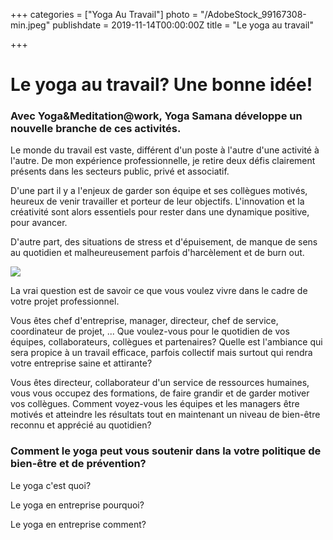+++
categories = ["Yoga Au Travail"]
photo = "/AdobeStock_99167308-min.jpeg"
publishdate = 2019-11-14T00:00:00Z
title = "Le yoga au travail"

+++
# Le yoga au travail? Une bonne idée!

### Avec Yoga&Meditation@work, Yoga Samana développe un nouvelle branche de ces activités. 

Le monde du travail est vaste, différent d'un poste à l'autre d'une activité à l'autre. De mon expérience professionnelle, je retire deux défis clairement présents dans les secteurs public, privé et associatif. 

D'une part il y a l'enjeux de garder son équipe et ses collègues motivés, heureux de venir travailler et porteur de leur objectifs. L'innovation et la créativité sont alors essentiels pour rester dans une dynamique positive, pour avancer. 

D'autre part, des situations de stress et d'épuisement, de manque de sens au quotidien et malheureusement parfois d'harcèlement et de burn out.

![](/assets/uploadsOut/test-image-lourde.jpeg)

La vrai question est de savoir ce que vous voulez vivre dans le cadre de votre projet professionnel. 

Vous êtes chef d'entreprise, manager, directeur, chef de service, coordinateur de projet, ... Que voulez-vous pour le quotidien de vos équipes, collaborateurs, collègues et partenaires? Quelle est l'ambiance qui sera propice à un travail efficace, parfois collectif mais surtout qui rendra votre entreprise saine et attirante?

Vous êtes directeur, collaborateur d'un service de ressources humaines,   vous vous occupez des formations, de faire grandir et de garder motiver vos collègues. Comment voyez-vous les équipes et les managers être motivés et atteindre les résultats tout en maintenant un niveau de bien-être reconnu et apprécié au quotidien?

### Comment le yoga peut vous soutenir dans la votre politique de bien-être et de prévention? 

Le yoga c'est quoi?

Le yoga en entreprise pourquoi?

Le yoga en entreprise comment?